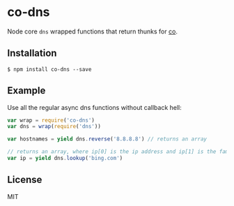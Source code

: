 # co-dns

  Node core `dns` wrapped functions that return thunks for [co](https://github.com/visionmedia/co).

## Installation

```
$ npm install co-dns --save
```

## Example

 Use all the regular async dns functions without callback hell:

```js
var wrap = require('co-dns')
var dns = wrap(require('dns'))

var hostnames = yield dns.reverse('8.8.8.8') // returns an array

// returns an array, where ip[0] is the ip address and ip[1] is the family (ipv4 or ipv6)
var ip = yield dns.lookup('bing.com')
```

## License

  MIT


